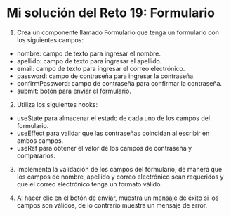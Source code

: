 # Mi solución del Reto 19: Formulario

1. Crea un componente llamado Formulario que tenga un formulario con los siguientes campos:
- nombre: campo de texto para ingresar el nombre.
- apellido: campo de texto para ingresar el apellido.
- email: campo de texto para ingresar el correo electrónico.
- password: campo de contraseña para ingresar la contraseña.
- confirmPassword: campo de contraseña para confirmar la contraseña.
- submit: botón para enviar el formulario.


2. Utiliza los siguientes hooks:
- useState para almacenar el estado de cada uno de los campos del formulario.
- useEffect para validar que las contraseñas coincidan al escribir en ambos campos.
- useRef para obtener el valor de los campos de contraseña y compararlos.


3. Implementa la validación de los campos del formulario, de manera que los campos de nombre, apellido y correo electrónico sean requeridos y que el correo electrónico tenga un formato válido.

4. Al hacer clic en el botón de enviar, muestra un mensaje de éxito si los campos son válidos, de lo contrario muestra un mensaje de error.